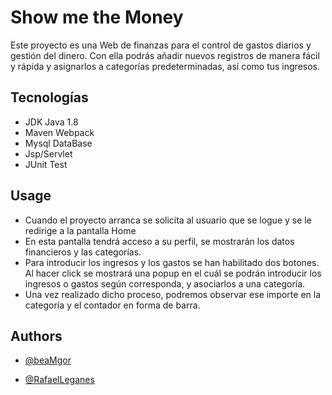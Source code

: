 
# Show me the Money

Este proyecto es una Web de finanzas para el control de gastos diarios y gestión del dinero. Con ella podrás
añadir nuevos registros de manera fácil y rápida y asignarlos a categorías predeterminadas, así como tus ingresos.






## Tecnologías

* JDK Java 1.8
* Maven Webpack
* Mysql DataBase
* Jsp/Servlet
* JUnit Test



## Usage

* Cuando el proyecto arranca se solicita al usuario que se logue y se le redirige a la pantalla Home
* En esta pantalla tendrá acceso a su perfil, se mostrarán los datos financieros y las categorías.
* Para introducir los ingresos y los gastos se han habilitado dos botones. Al hacer click se mostrará una 
popup en el cuál se podrán introducir los ingresos o gastos según corresponda, y asociarlos
a una categoría.
* Una vez realizado dicho proceso, podremos observar ese importe en la categoría y el contador en 
forma de barra.




## Authors

- [@beaMgor](https://www.github.com/beaMgor)

- [@RafaelLeganes](https://www.github.com/RafaelLeganes)
